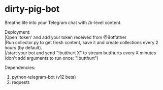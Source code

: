 # dirty-pig-bot
Breathe life into your Telegram chat with /b-level content.

Deployment:
<br/>|Open 'token' and add your token received from @Botfather
<br/>|Run collector.py to get fresh content, save it and create collections every 2 hours (by default).
<br/>|/start your bot and send "!butthurt X" to stream butthurts every X minutes (don't add arguments to run once: "!butthurt")

Dependencies:

1. python-telegram-bot (v12 beta)
2. requests
